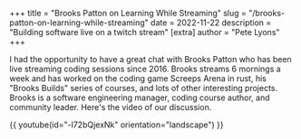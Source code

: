 +++
title = "Brooks Patton on Learning While Streaming"
slug = "/brooks-patton-on-learning-while-streaming"
date = 2022-11-22
description = "Building software live on a twitch stream"
[extra]
author = "Pete Lyons"
+++

I had the opportunity to have a great chat with Brooks Patton who has been live streaming coding sessions since 2016. Brooks streams 6 mornings a week and has worked on the coding game Screeps Arena in rust, his "Brooks Builds" series of courses, and lots of other interesting projects. Brooks is a software engineering manager, coding course author, and community leader. Here's the video of our discussion.

{{ youtube(id="-l72bQjexNk" orientation="landscape") }}
